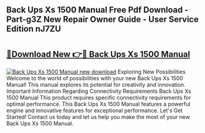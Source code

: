 ## Back Ups Xs 1500 Manual Free Pdf Download - Part-g3Z New Repair Owner Guide - User Service Edition nJ7ZU

# <h2><a href="http://bc23247.oget.top/?id=Back+Ups+Xs+1500+Manual">🔗Download New 👉🔴 Back Ups Xs 1500 Manual</a></h2>

[![Back Ups Xs 1500 Manual new download](https://i.imgur.com/5g1atiW.png)](http://bc23247.oget.top/?id=Back+Ups+Xs+1500+Manual)
Exploring New Possibilities Welcome to the world of possibilities with your new Back Ups Xs 1500 Manual! This manual explores its potential for creativity and innovation. Important Information Regarding Connectivity Requirements Back Ups Xs 1500 Manual This product requires specific connectivity requirements for optimal performance. This Back Ups Xs 1500 Manual features a powerful engine and innovative features for exceptional performance. Let's Get Started! Contact us today and let us help you make the most of your new Back Ups Xs 1500 Manual.
